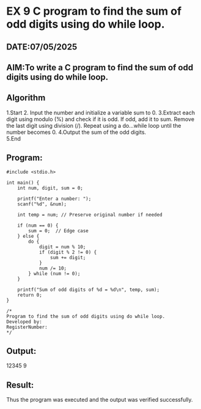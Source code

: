 # EX 9 C program to find the sum of odd digits using do while loop.
## DATE:07/05/2025
## AIM:To write a C program to find the sum of odd digits using do while loop.

## Algorithm
1.Start 
2. Input the number and initialize a variable sum to 0.
3.Extract each digit using modulo (%) and check if it is odd. If odd, add it to sum. Remove the last digit using division (/). Repeat using a do...while loop until the number becomes 0.
4.Output the sum of the odd digits.  
5.End  

## Program:
```
#include <stdio.h>

int main() {
    int num, digit, sum = 0;

    printf("Enter a number: ");
    scanf("%d", &num);

    int temp = num; // Preserve original number if needed

    if (num == 0) {
        sum = 0;  // Edge case
    } else {
        do {
            digit = num % 10;
            if (digit % 2 != 0) {
                sum += digit;
            }
            num /= 10;
        } while (num != 0);
    }

    printf("Sum of odd digits of %d = %d\n", temp, sum);
    return 0;
}

/*
Program to find the sum of odd digits using do while loop.
Developed by: 
RegisterNumber:  
*/
```

## Output:
12345
9


## Result:
Thus the program was executed and the output was verified successfully.
